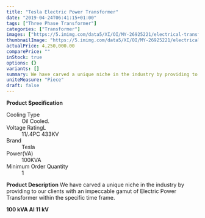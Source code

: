 ```yaml
---
title: "Tesla Electric Power Transformer"
date: "2019-04-24T06:41:15+01:00"
tags: ["Three Phase Transformer"]
categories: ["Transformer"]
images: ["https://5.imimg.com/data5/XI/OI/MY-26925221/electrical-transformer-500x500.jpg"]
thumbnailImage: "https://5.imimg.com/data5/XI/OI/MY-26925221/electrical-transformer-500x500.jpg"
actualPrice: 4,250,000.00
comparePrice: ""
inStock: true
options: {}
variants: []
summary: We have carved a unique niche in the industry by providing to our clients with an impeccable gamut of Electric Power Transformer within the specific time frame.
uniteMeasure: "Piece"
draft: false
---
```


**Product Specification**
<dl>
  <dt>Cooling Type</dt>
  <dd>Oil Cooled.</dd>

  <dt>Voltage RatingL</dt>
  <dd>11/.4PC 433KV</dd>

  <dt>Brand</dt>
  <dd>Tesla</dd>

  <dt>Power(VA)</dt>
  <dd>100KVA</dd>

  <dt>Minimum Order Quantity</dt>
  <dd>1</dd>
</dl>

**Product Description**
We have carved a unique niche in the industry by providing to our clients with an impeccable gamut of Electric Power Transformer within the specific time frame.

**100 kVA Al 11 kV**

